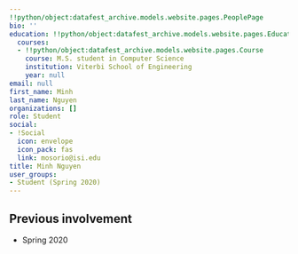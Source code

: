 ```yaml
---
!!python/object:datafest_archive.models.website.pages.PeoplePage
bio: ''
education: !!python/object:datafest_archive.models.website.pages.Education
  courses:
  - !!python/object:datafest_archive.models.website.pages.Course
    course: M.S. student in Computer Science
    institution: Viterbi School of Engineering
    year: null
email: null
first_name: Minh
last_name: Nguyen
organizations: []
role: Student
social:
- !Social
  icon: envelope
  icon_pack: fas
  link: mosorio@isi.edu
title: Minh Nguyen
user_groups:
- Student (Spring 2020)
---
```



## Previous involvement

* Spring 2020

